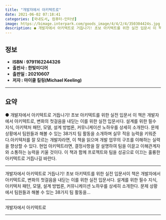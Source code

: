 ```yaml
---
title: "개발자에서 아키텍트로"
date: 2021-06-02 07:18:41
categories: [국내도서, 컴퓨터-인터넷]
image: https://bimage.interpark.com/goods_image/4/4/2/4/350304424s.jpg
description: ● 개발자에서 아키텍트로 거듭나기! 초보 아키텍트를 위한 실전 입문서 이 책은 개발자에서 아키텍트로, 변화의 첫걸음을 내딛는 이를 위한 실전 입문서다. 설계를 위한 필수 지식, 아키텍처 패턴, 모델, 설계 방법론, 커뮤니케이션 노하우를 상세히 소개한다. 문제 상황에서 팀원들과 해볼 수
---
```


## **정보**

- **ISBN : 9791162244326**
- **출판사 : 한빛미디어**
- **출판일 : 20210607**
- **저자 : 마이클 킬링(Michael Keeling)**

------



## **요약**

●  개발자에서 아키텍트로 거듭나기! 초보 아키텍트를 위한 실전 입문서 이 책은 개발자에서 아키텍트로, 변화의 첫걸음을 내딛는 이를 위한 실전 입문서다. 설계를 위한 필수 지식, 아키텍처 패턴, 모델, 설계 방법론, 커뮤니케이션 노하우를 상세히 소개한다. 문제 상황에서 팀원들과 해볼 수 있는 38가지 팀 활동을 소개하며 실무 적응 능력을 키워준다.아키텍처를 잘 모르는 개발자라면, 이 책을 읽으며 개발 업무의 구조를 이해하는 실력을 향상할 수 있다. 현업 아키텍트라면, 결정사항을 잘 설명하여 팀을 이끌고 이해관계자와 소통하는 능력을 키울 것이다. 이 책과 함께 프로젝트와 팀을 성공으로 이끄는 훌륭한 아키텍트로 거듭나길 바란다.

------

개발자에서 아키텍트로 거듭나기! 초보 아키텍트를 위한 실전 입문서이 책은 개발자에서 아키텍트로, 변화의 첫걸음을 내딛는 이를 위한 실전 입문서다. 설계를 위한 필수 지식, 아키텍처 패턴, 모델, 설계 방법론, 커뮤니케이션 노하우를 상세히 소개한다. 문제 상황에서 팀원들과 해볼 수 있는 38가지 팀 활동을... 

------


개발자에서 아키텍트로 

------


